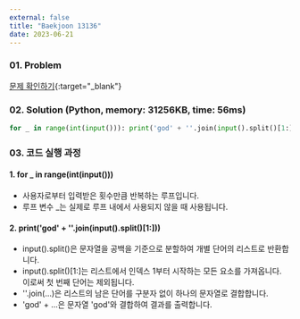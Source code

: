 ```yaml
---
external: false
title: "Baekjoon 13136"
date: 2023-06-21
---
```


### 01. Problem

[문제 확인하기](https://www.acmicpc.net/problem/13136){:target="_blank"}

### 02. Solution (Python, memory: 31256KB, time: 56ms)

```python
for _ in range(int(input())): print('god' + ''.join(input().split()[1:]))
```

### 03. 코드 실행 과정

#### 1. for _ in range(int(input()))

- 사용자로부터 입력받은 횟수만큼 반복하는 루프입니다.
- 루프 변수 _는 실제로 루프 내에서 사용되지 않을 때 사용됩니다.

#### 2. print('god' + ''.join(input().split()[1:]))
  
- input().split()은 문자열을 공백을 기준으로 분할하여 개별 단어의 리스트로 반환합니다.
- input().split()[1:]는 리스트에서 인덱스 1부터 시작하는 모든 요소를 가져옵니다. 이로써 첫 번째 단어는 제외됩니다.
- ''.join(...)은 리스트의 남은 단어를 구분자 없이 하나의 문자열로 결합합니다.
- 'god' + ...은 문자열 'god'와 결합하여 결과를 출력합니다.

